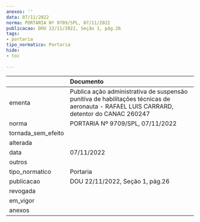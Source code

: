 ```yaml
---
anexos: ''
data: 07/11/2022
norma: PORTARIA Nº 9709/SPL, 07/11/2022
publicacao: DOU 22/11/2022, Seção 1, pág.26
tags:
- portaria
tipo_normatico: Portaria
hide: 
- toc 
 
---
```


|                    | Documento                                                                                                                               |
|:-------------------|:----------------------------------------------------------------------------------------------------------------------------------------|
| ementa             | Publica ação administrativa de suspensão punitiva de habilitações técnicas de aeronauta - RAFAEL LUIS CARRARD, detentor do CANAC 260247 |
| norma              | PORTARIA Nº 9709/SPL, 07/11/2022                                                                                                        |
| tornada_sem_efeito |                                                                                                                                         |
| alterada           |                                                                                                                                         |
| data               | 07/11/2022                                                                                                                              |
| outros             |                                                                                                                                         |
| tipo_normatico     | Portaria                                                                                                                                |
| publicacao         | DOU 22/11/2022, Seção 1, pág.26                                                                                                         |
| revogada           |                                                                                                                                         |
| em_vigor           |                                                                                                                                         |
| anexos             |                                                                                                                                         |
